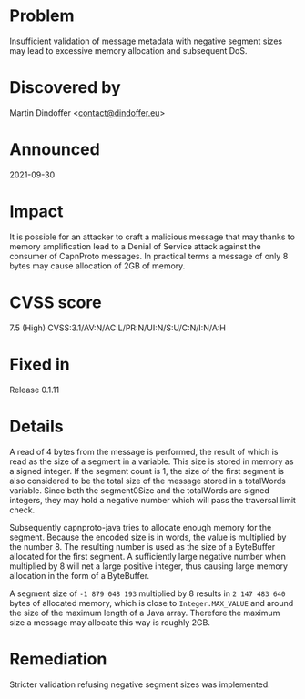 Problem
=======

Insufficient validation of message metadata with negative segment sizes may lead to excessive memory allocation and
subsequent DoS.

Discovered by
=============

Martin Dindoffer &lt;contact@dindoffer.eu>

Announced
=========

2021-09-30

Impact
======

It is possible for an attacker to craft a malicious message that may thanks to memory amplification lead to a Denial of
Service attack against the consumer of CapnProto messages. In practical terms a message of only 8 bytes may cause
allocation of 2GB of memory.

CVSS score
==========

7.5 (High) CVSS:3.1/AV:N/AC:L/PR:N/UI:N/S:U/C:N/I:N/A:H

Fixed in
========

Release 0.1.11

Details
=======

A read of 4 bytes from the message is performed, the result of which is read as the size of a segment in a variable.
This size is stored in memory as a signed integer. If the segment count is 1, the size of the first segment is also
considered to be the total size of the message stored in a totalWords variable. Since both the segment0Size and the
totalWords are signed integers, they may hold a negative number which will pass the traversal limit check.

Subsequently capnproto-java tries to allocate enough memory for the segment. Because the encoded size is in words, the
value is multiplied by the number 8. The resulting number is used as the size of a ByteBuffer allocated for the first
segment. A sufficiently large negative number when multiplied by 8 will net a large positive integer, thus causing large
memory allocation in the form of a ByteBuffer.

A segment size of `-1 879 048 193` multiplied by 8 results in `2 147 483 640` bytes of allocated memory, which is close
to `Integer.MAX_VALUE` and around the size of the maximum length of a Java array. Therefore the maximum size a message
may allocate this way is roughly 2GB.

Remediation
===========

Stricter validation refusing negative segment sizes was implemented.